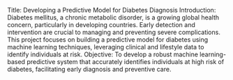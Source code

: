Title: Developing a Predictive Model for Diabetes Diagnosis
Introduction:
Diabetes mellitus, a chronic metabolic disorder, is a growing global health concern, particularly in developing countries. Early detection and intervention are crucial to managing and preventing severe complications. This project focuses on building a predictive model for diabetes using machine learning techniques, leveraging clinical and lifestyle data to identify individuals at risk.
Objective:
To develop a robust machine learning-based predictive system that accurately identifies individuals at high risk of diabetes, facilitating early diagnosis and preventive care.

